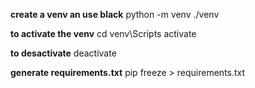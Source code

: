 **create a venv an use black**
python -m venv ./venv

**to activate the venv**
cd venv\Scripts activate

**to desactivate**
deactivate

**generate requirements.txt**
pip freeze > requirements.txt

